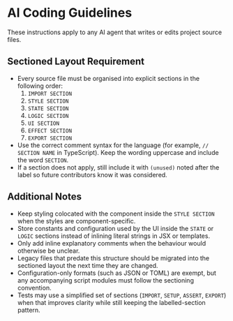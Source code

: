 # AI Coding Guidelines

These instructions apply to any AI agent that writes or edits project source files.

## Sectioned Layout Requirement

- Every source file must be organised into explicit sections in the following order:
  1. `IMPORT SECTION`
  2. `STYLE SECTION`
  3. `STATE SECTION`
  4. `LOGIC SECTION`
  5. `UI SECTION`
  6. `EFFECT SECTION`
  7. `EXPORT SECTION`
- Use the correct comment syntax for the language (for example, `// SECTION NAME` in TypeScript). Keep the wording uppercase and include the word `SECTION`.
- If a section does not apply, still include it with `(unused)` noted after the label so future contributors know it was considered.

## Additional Notes

- Keep styling colocated with the component inside the `STYLE SECTION` when the styles are component-specific.
- Store constants and configuration used by the UI inside the `STATE` or `LOGIC` sections instead of inlining literal strings in JSX or templates.
- Only add inline explanatory comments when the behaviour would otherwise be unclear.
- Legacy files that predate this structure should be migrated into the sectioned layout the next time they are changed.
- Configuration-only formats (such as JSON or TOML) are exempt, but any accompanying script modules must follow the sectioning convention.
- Tests may use a simplified set of sections (`IMPORT`, `SETUP`, `ASSERT`, `EXPORT`) when that improves clarity while still keeping the labelled-section pattern.
